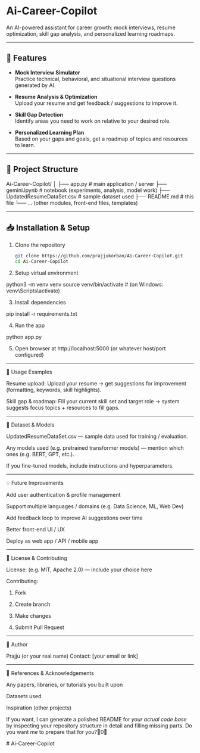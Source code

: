 # Ai-Career-Copilot

An AI-powered assistant for career growth: mock interviews, resume optimization, skill gap analysis, and personalized learning roadmaps.

---

## 🚀 Features

- **Mock Interview Simulator**  
  Practice technical, behavioral, and situational interview questions generated by AI.

- **Resume Analysis & Optimization**  
  Upload your resume and get feedback / suggestions to improve it.

- **Skill Gap Detection**  
  Identify areas you need to work on relative to your desired role.

- **Personalized Learning Plan**  
  Based on your gaps and goals, get a roadmap of topics and resources to learn.

---

## 📂 Project Structure

Ai-Career-Copilot/ │ ├── app.py                  # main application / server ├── gemini.ipynb            # notebook (experiments, analysis, model work) ├── UpdatedResumeDataSet.csv # sample dataset used ├── README.md               # this file └── … (other modules, front-end files, templates)


---

## 📥 Installation & Setup

1. Clone the repository  
   ```bash
   git clone https://github.com/prajjukorban/Ai-Career-Copilot.git
   cd Ai-Career-Copilot

2. Setup virtual environment

python3 -m venv venv
source venv/bin/activate     # (on Windows: venv\Scripts\activate)


3. Install dependencies

pip install -r requirements.txt


4. Run the app

python app.py


5. Open browser at http://localhost:5000 (or whatever host/port configured)




---

🧪 Usage Examples

Resume upload:
Upload your resume → get suggestions for improvement (formatting, keywords, skill highlights).

Skill gap & roadmap:
Fill your current skill set and target role → system suggests focus topics + resources to fill gaps.



---

📝 Dataset & Models

UpdatedResumeDataSet.csv — sample data used for training / evaluation.

Any models used (e.g. pretrained transformer models) — mention which ones (e.g. BERT, GPT, etc.).

If you fine-tuned models, include instructions and hyperparameters.



---

💡 Future Improvements

Add user authentication & profile management

Support multiple languages / domains (e.g. Data Science, ML, Web Dev)

Add feedback loop to improve AI suggestions over time

Better front-end UI / UX

Deploy as web app / API / mobile app



---

📄 License & Contributing

License: (e.g. MIT, Apache 2.0) — include your choice here

Contributing:

1. Fork


2. Create branch


3. Make changes


4. Submit Pull Request





---

👤 Author

Prajju (or your real name)
Contact: [your email or link]


---

🧾 References & Acknowledgements

Any papers, libraries, or tutorials you built upon

Datasets used

Inspiration (other projects)


If you want, I can generate a polished README for *your actual code base* by inspecting your repository structure in detail and filling missing parts. Do you want me to prepare that for you?0

﻿# Ai-Career-Copilot
